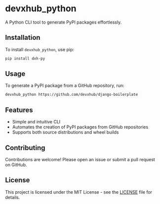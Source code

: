 # devxhub_python

A Python CLI tool to generate PyPI packages effortlessly.

## Installation

To install `devxhub_python`, use pip:

```sh
pip install dxh-py
```

## Usage

To generate a PyPI package from a GitHub repository, run:

```sh
devxhub_python https://github.com/devxhub/django-boilerplate
```

## Features

- Simple and intuitive CLI
- Automates the creation of PyPI packages from GitHub repositories
- Supports both source distributions and wheel builds

## Contributing

Contributions are welcome! Please open an issue or submit a pull request on GitHub.

## License

This project is licensed under the MIT License - see the [LICENSE](LICENSE) file for details.
```
